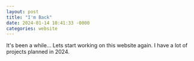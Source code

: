 ```yaml
---
layout: post
title: "I'm Back"
date: 2024-01-14 10:41:33 -0000
categories: website
---
```


It's been a while... Lets start working on this website again. I have a lot of projects planned in 2024.

